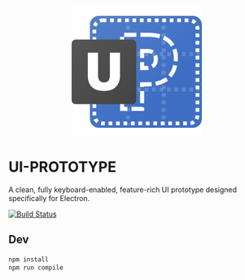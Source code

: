 <div style="text-align: center"><img src="./resources/linux/ui-prototype.svg" style="height:256px;"></div>

# UI-PROTOTYPE
A clean, fully keyboard-enabled, feature-rich UI prototype designed specifically for Electron.

[![Build Status](https://github.com/JonnyJong/UI-PROTOTYPE/workflows/Tests/badge.svg)](https://github.com/JonnyJong/UI-PROTOTYPE/actions)

## Dev
```
npm install
npm run compile
```
